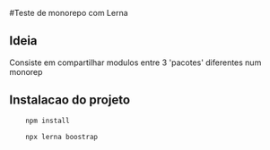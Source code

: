 #Teste de monorepo com Lerna

## Ideia

Consiste em compartilhar modulos entre 3 'pacotes' diferentes num monorep

## Instalacao do projeto

```bash
    npm install

    npx lerna boostrap
```


